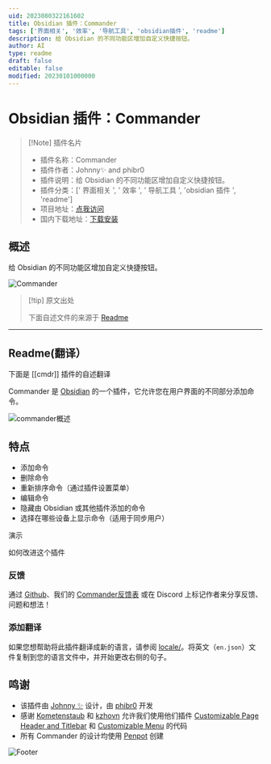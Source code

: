 ```yaml
---
uid: 2023080322161602
title: Obsidian 插件：Commander
tags: ['界面相关', '效率', '导航工具', 'obsidian插件', 'readme']
description: 给 Obsidian 的不同功能区增加自定义快捷按钮。
author: AI
type: readme
draft: false
editable: false
modified: 20230101000000
---
```


# Obsidian 插件：Commander

> [!Note] 插件名片
> - 插件名称：Commander
> - 插件作者：Johnny✨ and phibr0
> - 插件说明：给 Obsidian 的不同功能区增加自定义快捷按钮。
> - 插件分类：[' 界面相关 ', ' 效率 ', ' 导航工具 ', 'obsidian 插件 ', 'readme']
> - 项目地址：[点我访问](https://github.com/phibr0/obsidian-commander)
> - 国内下载地址：[下载安装](https://pkmer.cn/products/plugin/pluginMarket/?cmdr)

## 概述

给 Obsidian 的不同功能区增加自定义快捷按钮。

![Commander](https://cdn.pkmer.cn/covers/cmdr.PNG!pkmer)

> [!tip] 原文出处
>
>下面自述文件的来源于 [Readme](https://ghproxy.net/https://raw.githubusercontent.com/phibr0/obsidian-commander/main/README.md)

---

## Readme(翻译）

下面是 [[cmdr]] 插件的自述翻译

Commander 是 [Obsidian](https://obsidian.md) 的一个插件，它允许您在用户界面的不同部分添加命令。

![commander概述](https://user-images.githubusercontent.com/46250921/177593938-2c3aae81-1bf6-45df-b06a-e51a8b4e4a0e.svg)

## 特点

- 添加命令
- 删除命令
- 重新排序命令（通过插件设置菜单）
- 编辑命令
- 隐藏由 Obsidian 或其他插件添加的命令
- 选择在哪些设备上显示命令（适用于同步用户）

演示

如何改进这个插件

### 反馈

通过 [Github](https://github.com/phibr0/obsidian-commander)、我们的 [Commander反馈表](https://forms.gle/hPjn61G9bqqFb3256) 或在 Discord 上标记作者来分享反馈、问题和想法！

### 添加翻译

如果您想帮助将此插件翻译成新的语言，请参阅 [locale/](https://github.com/phibr0/obsidian-commander/tree/main/locale)。将英文（`en.json`）文件复制到您的语言文件中，并开始更改右侧的句子。

## 鸣谢

- 该插件由 [Johnny ✨](https://github.com/jsmorabito) 设计，由 [phibr0](https://github.com/phibr0) 开发
- 感谢 [Kometenstaub](https://github.com/kometenstaub) 和 [kzhovn](https://github.com/kzhovn/) 允许我们使用他们插件 [Customizable Page Header and Titlebar](https://github.com/kometenstaub/customizable-page-header-buttons) 和 [Customizable Menu](https://github.com/kzhovn/obsidian-customizable-menu) 的代码
- 所有 Commander 的设计均使用 [Penpot](https://penpot.app) 创建

![Footer](https://user-images.githubusercontent.com/46250921/178547234-7566819b-ea3f-4e8e-8f88-a0f01d1ff270.svg)
